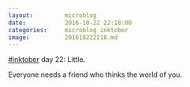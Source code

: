 ```yaml
---
layout:         microblog
date:           2016-10-22 22:18:00
categories:     microblog inktober
image:          201610222218.md
---
```

[#inktober](/categories/inktober) day 22: Little.

Everyone needs a friend who thinks the world of you.
